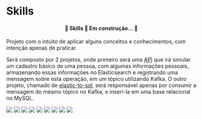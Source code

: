 # Skills
<h4 align="center"> 
	🚧  Skills 🚀 Em construção...  🚧
</h4>
Projeto com o intuito de aplicar alguns conceitos e conhecimentos, com intenção apenas de praticar.

Será composto por 2 projetos, onde primeiro será uma  [API](https://github.com/murilosoareslima/skills/tree/master/backend) que irá simular um cadastro básico de uma pessoa, com algumas informações pessoais, armazenando
essas informações no Elasticsearch e registrando uma mensagem sobre esta operação, em um tópico utilizando Kafka. O outro projeto, chamado de [elastic-to-sql](https://github.com/murilosoareslima/skills/tree/master/elastic-to-sql),
será responsável apenas por consumir a mensagem do mesmo tópico no Kafka, e inserí-la em uma base relacional no MySQL.

![](https://img.shields.io/badge/Java-ED8B00?style=for-the-badge&logo=java&logoColor=white)
![](https://img.shields.io/badge/Git-F05032?style=for-the-badge&logo=git&logoColor=white)
![](https://img.shields.io/badge/github-%23121011.svg?style=for-the-badge&logo=github&logoColor=white)
![](https://img.shields.io/badge/MySQL-00000F?style=for-the-badge&logo=mysql&logoColor=white)
![](https://img.shields.io/badge/Spring-6DB33F?style=for-the-badge&logo=spring&logoColor=white)
![](https://img.shields.io/badge/Jenkins-D33833?style=for-the-badge&logo=jenkins&logoColor=white)
![](https://img.shields.io/badge/Docker-2496ED?style=for-the-badge&logo=docker&logoColor=white)
![](https://img.shields.io/badge/Elastic-FFFFFF?style=for-the-badge&logo=elastic&logoColor=black)
![](https://img.shields.io/badge/Apache%20Kafka-000?style=for-the-badge&logo=apachekafka)
